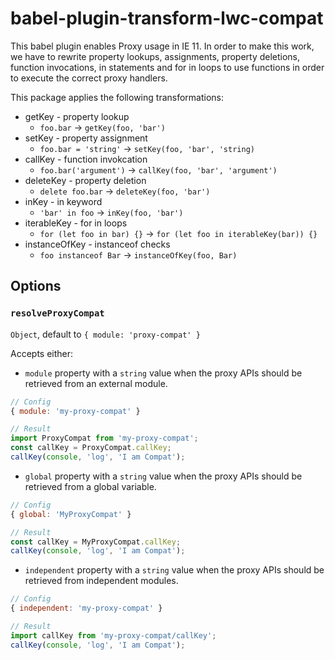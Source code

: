 # babel-plugin-transform-lwc-compat

This babel plugin enables Proxy usage in IE 11. In order to make this work, we have to rewrite property lookups, assignments, property deletions, function invocations, in statements and for in loops to use functions in order to execute the correct proxy handlers.

This package applies the following transformations:
- getKey - property lookup
  * `foo.bar` -> `getKey(foo, 'bar')`
- setKey - property assignment
  * `foo.bar = 'string'` -> `setKey(foo, 'bar', 'string)`
- callKey - function invokcation
  * `foo.bar('argument')` -> `callKey(foo, 'bar', 'argument')`
- deleteKey - property deletion
  * `delete foo.bar` -> `deleteKey(foo, 'bar')`
- inKey - in keyword
  * `'bar' in foo` -> `inKey(foo, 'bar')`
- iterableKey - for in loops
  * `for (let foo in bar) {}` -> `for (let foo in iterableKey(bar)) {}`
- instanceOfKey - instanceof checks
  * `foo instanceof Bar` -> `instanceOfKey(foo, Bar)`


## Options

### `resolveProxyCompat`

`Object`, default to `{ module: 'proxy-compat' }`

Accepts either:
* `module` property with a `string` value when the proxy APIs should be retrieved from an external module.

```js
// Config
{ module: 'my-proxy-compat' }

// Result
import ProxyCompat from 'my-proxy-compat';
const callKey = ProxyCompat.callKey;
callKey(console, 'log', 'I am Compat');
```

* `global` property with a `string` value when the proxy APIs should be retrieved from a global variable.

```js
// Config
{ global: 'MyProxyCompat' }

// Result
const callKey = MyProxyCompat.callKey;
callKey(console, 'log', 'I am Compat');
```

* `independent` property with a `string` value when the proxy APIs should be retrieved from independent modules.

```js
// Config
{ independent: 'my-proxy-compat' }

// Result
import callKey from 'my-proxy-compat/callKey';
callKey(console, 'log', 'I am Compat');
```
